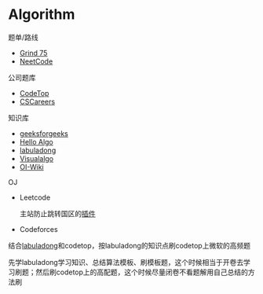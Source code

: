 # Algorithm

题单/路线

- [Grind 75](https://www.techinterviewhandbook.org/grind75/)
- [NeetCode](https://neetcode.io/roadmap)

公司题库

- [CodeTop](https://codetop.cc/)
- [CSCareers](https://discord.com/channels/698366411864670250/947389742859812884)

知识库

- [geeksforgeeks](https://www.geeksforgeeks.org/)
- [Hello Algo](https://www.hello-algo.com/)
- [labuladong](https://labuladong.online/algo/)
- [Visualalgo](https://visualgo.net/en)
- [OI-Wiki](https://oi-wiki.org/ds/seg/)

OJ

- Leetcode

  主站防止跳转国区的[插件](https://greasyfork.org/zh-CN/scripts/482242-%E7%A6%81%E6%AD%A2-leetcode-%E8%B7%B3%E8%BD%AC%E4%B8%AD%E6%96%87%E7%AB%99-2024)

- Codeforces

结合[labuladong](https://labuladong.online/algo/home/)和codetop，按labuladong的知识点刷codetop上微软的高频题

先学labuladong学习知识、总结算法模板、刷模板题，这个时候相当于开卷去学习刷题；然后刷codetop上的高配题，这个时候尽量闭卷不看题解用自己总结的方法刷

